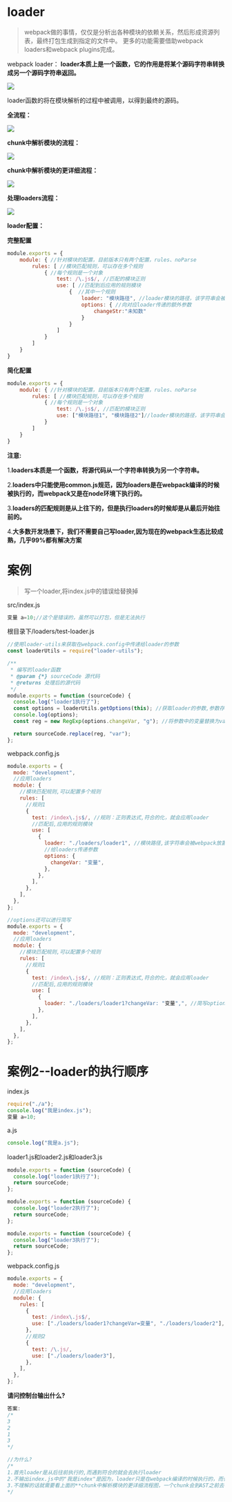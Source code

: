 # loader

> webpack做的事情，仅仅是分析出各种模块的依赖关系，然后形成资源列表，最终打包生成到指定的文件中。
> 更多的功能需要借助webpack loaders和webpack plugins完成。

webpack loader： **loader本质上是一个函数，它的作用是将某个源码字符串转换成另一个源码字符串返回。**

![](assets/2020-01-13-10-39-24.png)

loader函数的将在模块解析的过程中被调用，以得到最终的源码。

**全流程：**

![](assets/2020-01-13-09-28-52.png)

**chunk中解析模块的流程：**

![](assets/2020-01-13-09-29-08.png)

**chunk中解析模块的更详细流程：**

![](assets/2020-01-13-09-35-44.png)

**处理loaders流程：**

![](assets/2020-01-13-10-29-54.png)

**loader配置：**

**完整配置**

```js
module.exports = {
    module: { //针对模块的配置，目前版本只有两个配置，rules、noParse
        rules: [ //模块匹配规则，可以存在多个规则
            { //每个规则是一个对象
                test: /\.js$/, //匹配的模块正则
                use: [ //匹配到后应用的规则模块
                    {  //其中一个规则
                        loader: "模块路径", //loader模块的路径，该字符串会被放置到require中
                        options: { //向对应loader传递的额外参数
							changeStr:"未知数"
                        }
                    }
                ]
            }
        ]
    }
}
```

**简化配置**

```js
module.exports = {
    module: { //针对模块的配置，目前版本只有两个配置，rules、noParse
        rules: [ //模块匹配规则，可以存在多个规则
            { //每个规则是一个对象
                test: /\.js$/, //匹配的模块正则
                use: ["模块路径1", "模块路径2"]//loader模块的路径，该字符串会被放置到require中
            }
        ]
    }
}
```

**注意:**

1.**loaders本质是一个函数，将源代码从一个字符串转换为另一个字符串。**

2.**loaders中只能使用common.js规范，因为loaders是在webpack编译的时候被执行的，而webpack又是在node环境下执行的。**

3.**loaders的匹配规则是从上往下的，但是执行loaders的时候却是从最后开始往前的。**

4.**大多数开发场景下，我们不需要自己写loader,因为现在的webpack生态比较成熟，几乎99%都有解决方案**



# 案例

> 写一个loader,将index.js中的错误给替换掉

src/index.js

```js
变量 a=10;//这个是错误的，虽然可以打包，但是无法执行
```

根目录下/loaders/test-loader.js

```js
//使用loader-utils来获取在webpack.config中传递给loader的参数
const loaderUtils = require("loader-utils");

/**
 * 编写的loader函数
 * @param {*} sourceCode 源代码
 * @returns 处理后的源代码
 */
module.exports = function (sourceCode) {
  console.log("loader1执行了");
  const options = loaderUtils.getOptions(this); //获取loader的参数,参数存在webpack的this中，this太复杂，所以使用loaderUtils来获取
  console.log(options);
  const reg = new RegExp(options.changeVar, "g"); //将参数中的变量替换为var

  return sourceCode.replace(reg, "var");
};

```

webpack.config.js

```js
module.exports = {
  mode: "development",
  //应用loaders
  module: {
    //模块匹配规则,可以配置多个规则
    rules: [
      //规则1
      {
        test: /index\.js$/, //规则：正则表达式,符合的化，就会应用loader
        //匹配后,应用的规则模块
        use: [
          {
            loader: "./loaders/loader1", //模块路径,该字符串会被webpack放置在require()中
            //给loaders传递参数
            options: {
              changeVar: "变量",
            },
          },
        ],
      },
    ],
  },
};

//options还可以进行简写
module.exports = {
  mode: "development",
  //应用loaders
  module: {
    //模块匹配规则,可以配置多个规则
    rules: [
      //规则1
      {
        test: /index\.js$/, //规则：正则表达式,符合的化，就会应用loader
        //匹配后,应用的规则模块
        use: [
          {
            loader: "./loaders/loader1?changeVar: "变量",", //简写options
          },
        ],
      },
    ],
  },
};
```

# 案例2--loader的执行顺序

index.js

```js
require("./a");
console.log("我是index.js");
变量 a=10;
```

a.js

```js
console.log("我是a.js");
```

loader1.js和loader2.js和loader3.js

```js
module.exports = function (sourceCode) {
  console.log("loader1执行了");
  return sourceCode;
};

module.exports = function (sourceCode) {
  console.log("loader2执行了");
  return sourceCode;
};

module.exports = function (sourceCode) {
  console.log("loader3执行了");
  return sourceCode;
};

```

webpack.config.js

```js
module.exports = {
  mode: "development",
  //应用loaders
  module: {
    rules: [
      {
        test: /index\.js$/, 
        use: ["./loaders/loader1?changeVar=变量", "./loaders/loader2"],
      },
      //规则2
      {
        test: /\.js/,
        use: ["./loaders/loader3"],
      },
    ],
  },
};

```

**请问控制台输出什么?**

```js
答案:
/*
3
2
1
3
*/

//为什么?
/*
1.首先loader是从后往前执行的,而遇到符合的就会去执行loader
2.不输出index.js中的"我是index"是因为，loader只是在webpack编译的时候执行的，而代码不会被执行。
3.不理解的话就需要看上面的**chunk中解析模块的更详细流程图，一个chunk会到AST之前去判断是否符合loader的规则，并且AST分析出依赖的模块之后会递归所依赖的模块。
*/
```

